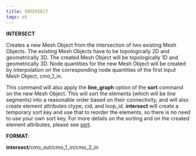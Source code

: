 ```yaml
---
title: INTERSECT
tags: ok
---
```


 **INTERSECT**

  Creates a new Mesh Object from the intersection of two existing Mesh
  Objects. The existing Mesh Objects have to be topologically 2D and
  geometrically 3D. The created Mesh Object will be topologically 1D
  and geometrically 3D. Node quantities for the new Mesh Object will
  be created by interpolation on the corresponding node quantities of
  the first input Mesh Object, cmo\_1\_in.

  This command will also apply the **line\_graph** option of the
  **sort** command on the new Mesh Object. This will sort the elements
  (which will be line segments) into a reasonable order based on their
  connectivity, and will also create element attributes ctype, cid,
  and loop\_id. **intersect** will create a temporary sort key and use
  that to reorder the elements, so there is no need to use your own
  sort key. For more details on the sorting and on the created element
  attributes, please see [sort](SORT.md).

 **FORMAT**:

  **intersect**/cmo\_out/cmo\_1\_in/cmo\_2\_in
